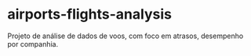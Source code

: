 # airports-flights-analysis
Projeto de análise de dados de voos, com foco em atrasos, desempenho por companhia.
